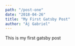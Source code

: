 ```yaml
---
path: "/post-one"
date: "2018-04-26"
title: "My First Gatsby Post"
author: "Aj Gabriel"
---
```


This is my first gatsby post